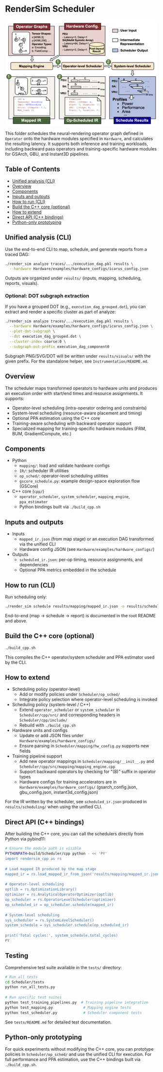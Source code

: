 # RenderSim Scheduler

<img src="Scheduler.png" alt="Scheduler Overview" width="600"/>

This folder schedules the neural-rendering operator graph defined in `Operator` onto the hardware modules specified in `Hardware`, and calculates the resulting latency. It supports both inference and training workloads, including backward pass operators and training-specific hardware modules for GSArch, GBU, and Instant3D pipelines.

## Table of Contents
- [Unified analysis (CLI)](#unified-analysis-cli)
- [Overview](#overview)
- [Components](#components)
- [Inputs and outputs](#inputs-and-outputs)
- [How to run (CLI)](#how-to-run-cli)
- [Build the C++ core (optional)](#build-the-c-core-optional)
- [How to extend](#how-to-extend)
- [Direct API (C++ bindings)](#direct-api-c-bindings)
- [Python-only prototyping](#python-only-prototyping)

## Unified analysis (CLI)

Use the end-to-end CLI to map, schedule, and generate reports from a traced DAG:

```bash
./render_sim analyze traces/.../execution_dag.pkl results \
  --hardware Hardware/examples/hardware_configs/icarus_config.json
```

Outputs are organized under `results/` (inputs, mapping, scheduling, reports, visuals).

### Optional: DOT subgraph extraction
If you have a grouped DOT (e.g., `execution_dag_grouped.dot`), you can extract and render a specific cluster as part of analyze:

```bash
./render_sim analyze traces/.../execution_dag.pkl results \
  --hardware Hardware/examples/hardware_configs/icarus_config.json \
  --plot-dot-subgraph \
  --dot execution_dag_grouped.dot \
  --cluster-index coarse:0 \
  --subgraph-out-prefix execution_dag_component0
```

Subgraph PNG/SVG/DOT will be written under `results/visuals/` with the given prefix. For the standalone helper, see `Instrumentation/README.md`.

## Overview

The scheduler maps transformed operators to hardware units and produces an execution order with start/end times and resource assignments. It supports:
- Operator-level scheduling (intra-operator ordering and constraints)
- System-level scheduling (resource-aware placement and timing)
- Optional PPA estimation using the C++ core
- Training-aware scheduling with backward operator support
- Specialized mapping for training-specific hardware modules (FRM, BUM, GradientCompute, etc.)

## Components
- Python
  - `mapping/`: load and validate hardware configs
  - `IR/`: scheduler IR utilities
  - `op_sched/`: operator-level scheduling utilities
  - `gscore_schedule.py`: example design-space exploration flow (GSCore)
- C++ core (`cpp/`)
  - `operator_scheduler`, `system_scheduler`, `mapping_engine`, `ppa_estimator`
  - Python bindings built via `./build_cpp.sh`

## Inputs and outputs
- Inputs
  - `mapped_ir.json` (from map stage) or an execution DAG transformed via the unified CLI
  - Hardware config JSON (see `Hardware/examples/hardware_configs/`)
- Outputs
  - `scheduled_ir.json`: per-op timing, resource assignments, and dependencies
  - Optional PPA metrics embedded in the schedule

## How to run (CLI)
Run scheduling only:
```bash
./render_sim schedule results/mapping/mapped_ir.json -o results/scheduling/scheduled_ir.json
```
End-to-end (map -> schedule -> report) is documented in the root README and above.

## Build the C++ core (optional)
```bash
./build_cpp.sh
```
This compiles the C++ operator/system scheduler and PPA estimator used by the CLI.

## How to extend
- Scheduling policy (operator-level)
  - Add or modify policies under `Scheduler/op_sched/`
  - Integrate policy selection where operator-level scheduling is invoked
- Scheduling policy (system-level / C++)
  - Extend `operator_scheduler` or `system_scheduler` in `Scheduler/cpp/src/` and corresponding headers in `Scheduler/cpp/include/`
  - Rebuild with `./build_cpp.sh`
- Hardware units and configs
  - Update or add JSON files under `Hardware/examples/hardware_configs/`
  - Ensure parsing in `Scheduler/mapping/hw_config.py` supports new fields
- Training pipeline support
  - Add new operator mappings in `Scheduler/mapping/__init__.py` and `Scheduler/cpp/src/mapping/mapping_engine.cpp`
  - Support backward operators by checking for "(B)" suffix in operator types
  - Hardware configs for training accelerators are in `Hardware/examples/hardware_configs/` (gsarch_config.json, gbu_config.json, instant3d_config.json)

For the IR written by the scheduler, see `scheduled_ir.json` produced in `results/scheduling/` when using the unified CLI.

## Direct API (C++ bindings)

After building the C++ core, you can call the schedulers directly from Python via pybind11:

```bash
# Ensure the module path is visible
PYTHONPATH=build/Scheduler/cpp python - << 'PY'
import rendersim_cpp as rs

# Load mapped IR produced by the map stage
mapped_ir = rs.load_mapped_ir_from_json('results/mapping/mapped_ir.json')

# Operator-level scheduling
optlib = rs.OptimizationLibrary()
optimizer = rs.AnalyticalOperatorOptimizer(optlib)
op_scheduler = rs.OperatorLevelScheduler(optimizer)
op_scheduled_ir = op_scheduler.schedule(mapped_ir)

# System-level scheduling
sys_scheduler = rs.SystemLevelScheduler()
system_schedule = sys_scheduler.schedule(op_scheduled_ir)

print('Total cycles:', system_schedule.total_cycles)
PY
```

## Testing

Comprehensive test suite available in the `tests/` directory:

```bash
# Run all tests
cd Scheduler/tests
python run_all_tests.py

# Run specific test suites
python test_training_pipelines.py  # Training pipeline integration
python test_mapping.py              # Mapping engine tests
python test_scheduler.py            # Scheduler component tests
```

See `tests/README.md` for detailed test documentation.

## Python-only prototyping

For quick experiments without modifying the C++ core, you can prototype policies in `Scheduler/op_sched/` and use the unified CLI for execution. For full performance and PPA estimation, use the C++ bindings built via `./build_cpp.sh`.